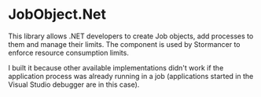 # JobObject.Net

This library allows .NET developers to create Job objects, add processes to them and manage their limits. The component is used by Stormancer to enforce resource consumption limits.

I built it because other available implementations didn't work if the application process was already running in a job (applications started in the Visual Studio debugger are in this case).
